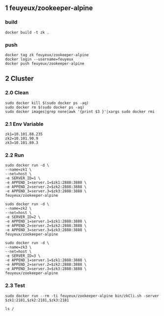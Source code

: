 ## 1 feuyeux/zookeeper-alpine

### build
```
docker build -t zk .
```

### push
```
docker tag zk feuyeux/zookeeper-alpine
docker login --username=feuyeux
docker push feuyeux/zookeeper-alpine
```

## 2 Cluster
### 2.0 Clean
```
sudo docker kill $(sudo docker ps -aq)
sudo docker rm $(sudo docker ps -aq)
sudo docker images|grep none|awk '{print $3 }'|xargs sudo docker rmi
```

### 2.1 Env Variable
```
zk1=10.101.88.235
zk2=10.101.90.9
zk3=10.101.89.3
```

### 2.2 Run
```
sudo docker run -d \
--name=zk1 \
--net=host \
-e SERVER_ID=1 \
-e APPEND_1=server.1=$zk1:2888:3888 \
-e APPEND_2=server.2=$zk2:2888:3888 \
-e APPEND_3=server.3=$zk3:2888:3888 \
feuyeux/zookeeper-alpine
```

```
sudo docker run -d \
--name=zk2 \
--net=host \
-e SERVER_ID=2 \
-e APPEND_1=server.1=$zk1:2888:3888 \
-e APPEND_2=server.2=$zk2:2888:3888 \
-e APPEND_3=server.3=$zk3:2888:3888 \
feuyeux/zookeeper-alpine
```

```
sudo docker run -d \
--name=zk3 \
--net=host \
-e SERVER_ID=3 \
-e APPEND_1=server.1=$zk1:2888:3888 \
-e APPEND_2=server.2=$zk2:2888:3888 \
-e APPEND_3=server.3=$zk3:2888:3888 \
feuyeux/zookeeper-alpine
```

### 2.3 Test
```
sudo docker run --rm -ti feuyeux/zookeeper-alpine bin/zkCli.sh -server $zk1:2181,$zk2:2181,$zk3:2181

ls /
```
